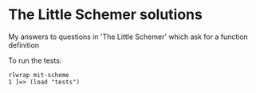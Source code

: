 # The Little Schemer solutions

My answers to questions in 'The Little Schemer' which ask for a function definition

To run the tests:
```
rlwrap mit-scheme
1 ]=> (load "tests")
```
